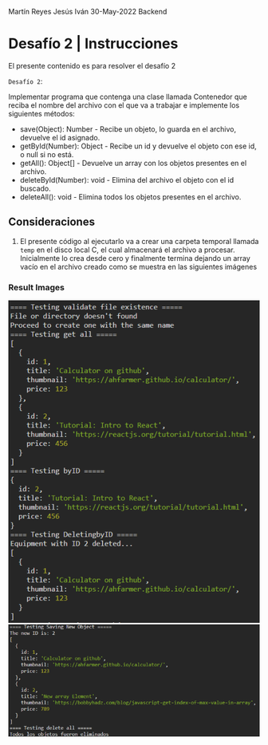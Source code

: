 Martín Reyes Jesús Iván
30-May-2022
Backend

# Desafío 2 | Instrucciones

El presente contenido es para resolver el desafío 2

`Desafío 2`:

Implementar programa que contenga una clase llamada Contenedor que reciba el nombre del archivo con el que va a trabajar e implemente los siguientes métodos:

* save(Object): Number - Recibe un objeto, lo guarda en el archivo, devuelve el id asignado.
* getById(Number): Object - Recibe un id y devuelve el objeto con ese id, o null si no está.
* getAll(): Object[] - Devuelve un array con los objetos presentes en el archivo.
* deleteById(Number): void - Elimina del archivo el objeto con el id buscado.
* deleteAll(): void - Elimina todos los objetos presentes en el archivo.

## Consideraciones

1. El presente código al ejecutarlo va a crear una carpeta temporal llamada `temp` en el disco local C, el cual almacenará el archivo a procesar. Inicialmente lo crea desde cero y finalmente termina dejando un array vacío en el archivo creado como se muestra en las siguientes imágenes

### Result Images
![image_1](images/c2-image1.png)
![image_2](images/c2-image2.png)
